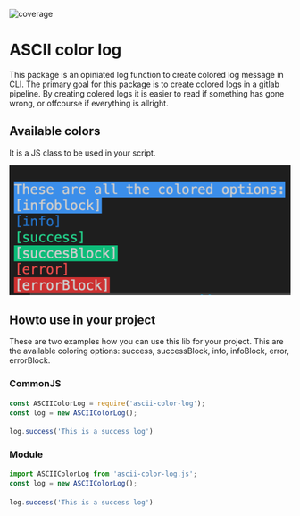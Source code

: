 ![coverage](https://img.shields.io/badge/coverage-100%25-green)

# ASCII color log 
This package is an opiniated log function to create colored log message in CLI. The primary goal for this package is to create colored logs in a gitlab pipeline. By creating colered logs it is easier to read if something has gone wrong, or offcourse if everything is allright.

## Available colors
It is a JS class to be used in your script.

![available colors](available_colors.png)


## Howto use in your project
These are two examples how you can use this lib for your project. This are the available coloring options: success, successBlock, info, infoBlock, error, errorBlock.

### CommonJS
```javascript
const ASCIIColorLog = require('ascii-color-log');
const log = new ASCIIColorLog();

log.success('This is a success log')
```


### Module
```javascript
import ASCIIColorLog from 'ascii-color-log.js';
const log = new ASCIIColorLog();

log.success('This is a success log')
```
